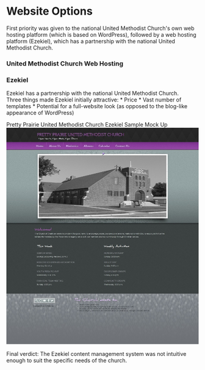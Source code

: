 # Website Options

First priority was given to the national United Methodist Church's own web hosting platform (which is based on WordPress), followed by a web hosting platform (Ezekiel), which has a partnership with the national United Methodist Church.

### United Methodist Church Web Hosting

### Ezekiel 
Ezekiel has a partnership with the national United Methodist Church.<br>
Three things made Ezekiel initially attractive:
* 
Price
* 
Vast number of templates
* 
Potential for a full-website look (as opposed to the blog-like appearance of WordPress)

Pretty Prairie United Methodist Church Ezekiel Sample Mock Up
![](images/ezekiel-allegiant-theme-desktop-mockup.jpg)

Final verdict: The Ezekiel content management system was not intuitive enough to suit the specific needs of the church. 

